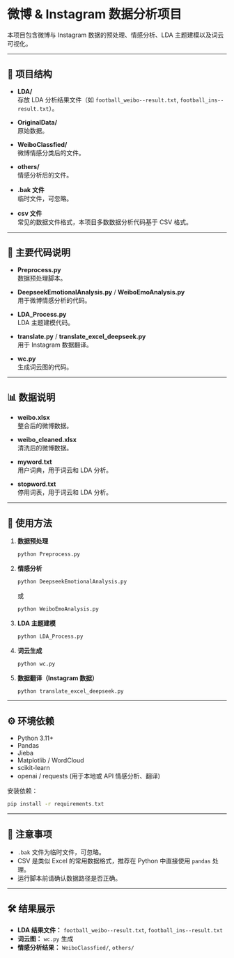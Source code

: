 # 微博 & Instagram 数据分析项目

本项目包含微博与 Instagram 数据的预处理、情感分析、LDA 主题建模以及词云可视化。

---

## 📂 项目结构

- **LDA/**  
  存放 LDA 分析结果文件（如 `football_weibo--result.txt`, `football_ins--result.txt`）。

- **OriginalData/**  
  原始数据。

- **WeiboClassfied/**  
  微博情感分类后的文件。

- **others/**  
  情感分析后的文件。

- **.bak 文件**  
  临时文件，可忽略。

- **csv 文件**  
  常见的数据文件格式，本项目多数数据分析代码基于 CSV 格式。

---

## 📝 主要代码说明

- **Preprocess.py**  
  数据预处理脚本。

- **DeepseekEmotionalAnalysis.py** / **WeiboEmoAnalysis.py**  
  用于微博情感分析的代码。

- **LDA_Process.py**  
  LDA 主题建模代码。

- **translate.py** / **translate_excel_deepseek.py**  
  用于 Instagram 数据翻译。

- **wc.py**  
  生成词云图的代码。

---

## 📊 数据说明

- **weibo.xlsx**  
  整合后的微博数据。

- **weibo_cleaned.xlsx**  
  清洗后的微博数据。

- **myword.txt**  
  用户词典，用于词云和 LDA 分析。

- **stopword.txt**  
  停用词表，用于词云和 LDA 分析。

---

## 🚀 使用方法

1. **数据预处理**  
   ```bash
   python Preprocess.py
   ```

2. **情感分析**  
   ```bash
   python DeepseekEmotionalAnalysis.py
   ```
   或  
   ```bash
   python WeiboEmoAnalysis.py
   ```

3. **LDA 主题建模**  
   ```bash
   python LDA_Process.py
   ```

4. **词云生成**  
   ```bash
   python wc.py
   ```

5. **数据翻译（Instagram 数据）**  
   ```bash
   python translate_excel_deepseek.py
   ```

---

## ⚙️ 环境依赖

- Python 3.11+
- Pandas
- Jieba
- Matplotlib / WordCloud
- scikit-learn
- openai / requests (用于本地或 API 情感分析、翻译)

安装依赖：
```bash
pip install -r requirements.txt
```

---

## 📌 注意事项

- `.bak` 文件为临时文件，可忽略。
- CSV 是类似 Excel 的常用数据格式，推荐在 Python 中直接使用 `pandas` 处理。
- 运行脚本前请确认数据路径是否正确。

---

## 🛠️ 结果展示

- **LDA 结果文件：** `football_weibo--result.txt`, `football_ins--result.txt`
- **词云图：** `wc.py` 生成
- **情感分析结果：** `WeiboClassfied/`, `others/`


